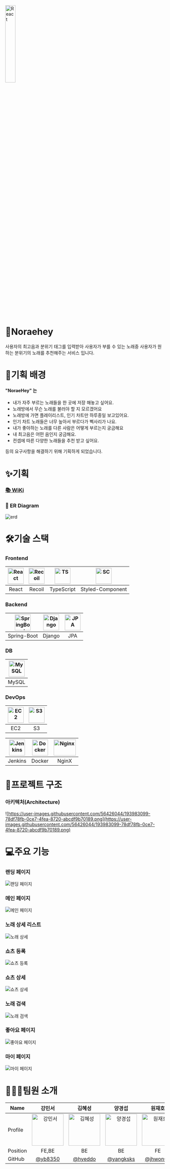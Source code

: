 <img src="https://user-images.githubusercontent.com/56426044/194355040-29749644-8213-4e93-8976-aff2a2797ba1.png" alt="React" width="25%" height="25%" />

# 🎤Noraehey
사용자의 최고음과 분위기 태그를 입력받아 사용자가 부를 수 있는 노래중 사용자가 원하는 분위기의 노래를 추천해주는 서비스 입니다. 


# 📏기획 배경
#### "NoraeHey" 는 

- 내가 자주 부르는 노래들을 한 곳에 저장 해놓고 싶어요.
- 노래방에서 무슨 노래를 불러야 할 지 모르겠어요
- 노래방에 가면 플레이리스트, 인기 차트만 하루종일 보고있어요.
- 인기 차트 노래들은 너무 높아서 부르다가 삑사리가 나요.
- 내가 좋아하는 노래를 다른 사람은 어떻게 부르는지 궁금해요
- 내 최고음은 어떤 음인지 궁금해요.
- 컨셉에 따른 다양한 노래들을 추천 받고 싶어요.

등의 요구사항을 해결하기 위해 기획하게 되었습니다.

# ✨기획

### [📚 WiKi](https://angry-catboat-48b.notion.site/NoraeHey-SSAFY-2-PJT-f6a53b12586a46da986af7e0dad5c6a3)
### 🧱 ER Diagram

![erd](https://user-images.githubusercontent.com/50542030/194216139-89a9745b-8063-41bb-bdcb-b6c4f41e0cf2.PNG)

# 🛠기술 스택

### Frontend
| <img src="https://user-images.githubusercontent.com/56426044/193986505-50946891-0c05-4a71-9eca-36d4a8717640.png" alt="React" width="50px" height="50px" /> | <img src="https://user-images.githubusercontent.com/56426044/193986607-7a7599d2-e890-4c5b-9549-bc537778a67e.png" alt="Recoil" width="50px" height="50px" /> | <img src="https://user-images.githubusercontent.com/56426044/193986629-a56d1051-c4db-4335-8b59-1789fc784def.png" alt="TS" width="50px" height="50px" /> | <img src="https://user-images.githubusercontent.com/56426044/193986699-695c32cd-04d8-47f0-817b-f7f31fe73075.png" alt="SC" width="50px" height="50px" /> |
|:------------------------------------------------------------------------------------------------------------------------------------------------------------:|:------------------------------------------------------------------------------------------------------------------------------------------------------------:|:------------------------------------------------------------------------------------------------------------------------------------------------------------:|:------------------------------------------------------------------------------------------------------------------------------------------------------------:|
| React                                                                                                                                                      | Recoil                                                                                                                                                     | TypeScript                                                                                                                                                 | Styled-Component                                                                                                                                            |                                                       |

### Backend
| <img src="https://user-images.githubusercontent.com/56426044/193990223-c1c95ff3-575a-4b45-8281-6fb6dbf27b46.png" alt="SpringBoot" width="50px" height="50px" /> | <img src="https://user-images.githubusercontent.com/56426044/193990356-a4c7b430-bbbe-4a52-8bd3-803b6414ec69.png" alt="Django" width="50px" height="50px" /> | <img src="https://user-images.githubusercontent.com/56426044/193990448-6e922ead-5be4-400a-a9a8-cefefed234da.png" alt="JPA" width="50px" height="50px" /> |
|:-----------------------------------------------------------------------------------------------------------------------------------------------------------------:|:-------------------------------------------------------------------------------------------------------------------------------------------------------------:|:----------------------------------------------------------------------------------------------------------------------------------------------------------:|
| Spring-Boot                                                                                                                                                     | Django                                                                                                                                                      | JPA                                                                                                                                                      |
### DB
| <img src="[https://user-images.githubusercontent.com/56426044/193990699-e82efed6-868b-45af-9cea-48151ce2a928.png](https://user-images.githubusercontent.com/50542030/194355837-620d2c0d-fa52-402e-b26a-275c188e1bb4.png)" alt="MySQL" width="50px" height="50px" /> |
|:------------------------------------------------------------------------------------------------------------------------------------------------------------:|
| MySQL                                                                                                                                                      |

### DevOps

| <img src="https://user-images.githubusercontent.com/56426044/193991310-53c598a0-93b4-48ee-80ff-fb5db6b8fa37.png" alt="EC2" width="50px" height="50px" /> | <img src="https://user-images.githubusercontent.com/56426044/193991268-e91e548f-1a2f-4b33-9900-658290fd594e.png" alt="S3" width="50px" height="50px" /> |
|:----------------------------------------------------------------------------------------------------------------------------------------------------------:|:---------------------------------------------------------------------------------------------------------------------------------------------------------:|
| EC2                                                                                                                                                      | S3                                                                                                                                                      |

| <img src="https://user-images.githubusercontent.com/56426044/193991069-5b5b8a08-b720-40ba-82db-a8f0aade022d.png" alt="Jenkins" width="50px" height="50px" /> | <img src="https://user-images.githubusercontent.com/56426044/193991141-fd7ebe41-2ce9-4a27-9f37-2e1961ec211c.png" alt="Docker" width="50px" height="50px" /> | <img src="https://user-images.githubusercontent.com/56426044/193991219-e723dee2-2397-41ee-bd3d-870c638a1c0b.png" alt="Nginx" width="70px" height="50px" /> |
|:--------------------------------------------------------------------------------------------------------------------------------------------------------------:|:-------------------------------------------------------------------------------------------------------------------------------------------------------------:|:------------------------------------------------------------------------------------------------------------------------------------------------------------:|
| Jenkins                                                                                                                                                      | Docker                                                                                                                                                      | NginX                                                                                                                                                      |
# 📁프로젝트 구조
### 아키텍처(Architecture)
![https://user-images.githubusercontent.com/56426044/193983099-78df78fb-0ce7-4fea-8720-abcdf9b70189.png](https://user-images.githubusercontent.com/56426044/193983099-78df78fb-0ce7-4fea-8720-abcdf9b70189.png)

# 💻주요 기능

### 랜딩 페이지
![랜딩 페이지](https://user-images.githubusercontent.com/56426044/194354446-9b0a9232-4df8-41e9-aacf-2b3fe2e4d0ea.gif)



### 메인 페이지

![메인 페이지](https://user-images.githubusercontent.com/56426044/194354617-fb9c5c2f-00e3-4a37-bb62-012539aaa6e6.gif)

### 노래 상세 리스트

![노래 상세](https://user-images.githubusercontent.com/56426044/194354623-43fbd761-94e6-4b29-a795-1108b7248f88.gif)

### 쇼츠 등록

![쇼츠 등록](https://user-images.githubusercontent.com/56426044/194354632-a015f400-fff7-4cfa-9ea9-93cfba775633.gif)

### 쇼츠 상세

![쇼츠 상세](https://user-images.githubusercontent.com/56426044/194354654-415d9e57-2c5b-48cf-b92f-d4dca337da50.gif)

### 노래 검색

![노래 검색](https://user-images.githubusercontent.com/56426044/194354674-7fdd77f4-c1cc-46c7-ac63-801f59961521.gif)

### 좋아요 페이지

![좋아요 페이지](https://user-images.githubusercontent.com/56426044/194354670-4f0db069-e277-4790-b9e2-f31c10e13e9b.gif)

### 마이 페이지

![마이 페이지](https://user-images.githubusercontent.com/56426044/194354677-2cbcc7c3-80cb-49f6-aa7c-24514facde13.gif)


# 👨‍👧‍👧팀원 소개

| Name     | 강민서                                                                                                      | 김혜성                                                                                                      | 양경섭                                                                                                      | 원재호                                                                                                      | 정민호                                                                                                      |
|----------|:-------------------------------------------------------------------------------------------------------------:|:-------------------------------------------------------------------------------------------------------------:|:-------------------------------------------------------------------------------------------------------------:|:-------------------------------------------------------------------------------------------------------------:|:-------------------------------------------------------------------------------------------------------------:|
| Profile  | <img src="https://avatars.githubusercontent.com/u/57048162?v=4" alt="강민서" width="100px" height="100px" /> | <img src="https://avatars.githubusercontent.com/u/55426397?v=4" alt="김혜성" width="100px" height="100px" /> | <img src="https://avatars.githubusercontent.com/u/56426044?v=4" alt="양경섭" width="100px" height="100px" /> | <img src="https://avatars.githubusercontent.com/u/45295059?v=4" alt="원재호" width="100px" height="100px" /> | <img src="https://avatars.githubusercontent.com/u/50542030?v=4" alt="정민호" width="100px" height="100px" /> |
| Position |FE,BE                                                                                             | BE                                                                                                          | BE                                                                                                          | FE                                                                                                          | BE                                                                                                          |
| GitHub   | [@yb8350](https://github.com/yb8350)                                                                        | [@hyeddo](https://github.com/hyeddo)                                                                        | [@yangksks](https://github.com/yangksks)                                                                    | [@jhwon07](https://github.com/jhwon07)                                                                      | [@minobbb](https://github.com/minobbb)                                                                      |



